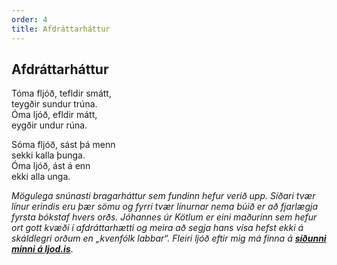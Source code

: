 ```yaml
---
order: 4
title: Afdráttarháttur
---
```


## Afdráttarháttur
  
Tóma fljóð, tefldir smátt,  
teygðir sundur trúna.  
Óma ljóð, efldir mátt,  
eygðir undur rúna.

Sóma fljóð, sást þá menn  
sekki kalla þunga.  
Óma ljóð, ást á enn  
ekki alla unga.

*Mögulega snúnasti bragarháttur sem fundinn hefur verið upp. Síðari tvær línur erindis eru þær sömu og fyrri tvær línurnar nema búið er að fjarlægja fyrsta bókstaf hvers orðs. Jóhannes úr Kötlum er eini maðurinn sem hefur ort gott kvæði í afdráttarhætti og meira að segja hans vísa hefst ekki á skáldlegri orðum en „kvenfólk labbar“. Fleiri ljóð eftir mig má finna á* ***[síðunni minni á ljod.is](http://www.ljod.is/index.php/ljod/view_poet/3763)***.
